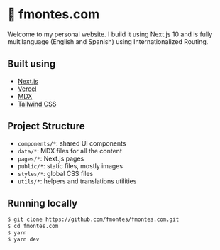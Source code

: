 # 🚀 fmontes.com

Welcome to my personal website. I build it using Next.js 10 and is fully multilanguage (English and Spanish) using Internationalized Routing.

## Built using
- [Next.js](https://nextjs.org/)
- [Vercel](https://vercel.com/)
- [MDX](https://mdxjs.com/)
- [Tailwind CSS](https://tailwindcss.com/)

## Project Structure
- `components/*`: shared UI components
- `data/*`: MDX files for all the content
- `pages/*`: Next.js pages
- `public/*`: static files, mostly images
- `styles/*`: global CSS files
- `utils/*`: helpers and translations utilities

## Running locally
```sh
$ git clone https://github.com/fmontes/fmontes.com.git
$ cd fmontes.com
$ yarn
$ yarn dev
```